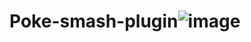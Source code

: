 # Poke-smash-plugin![image](https://github.com/user-attachments/assets/8a195e11-dcae-471c-b5f4-563c8163cc19)
